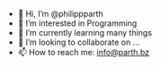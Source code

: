 - 👋 Hi, I’m @philippparth
- 👀 I’m interested in Programming
- 🌱 I’m currently learning many things
- 💞️ I’m looking to collaborate on ...
- 📫 How to reach me: info@parth.bz

<!---
philippparth/philippparth is a ✨ special ✨ repository because its `README.md` (this file) appears on your GitHub profile.
You can click the Preview link to take a look at your changes.
--->
